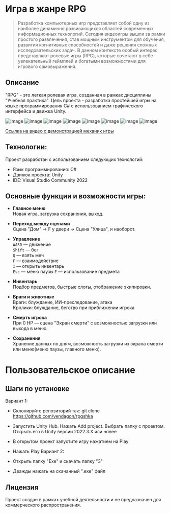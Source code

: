 # Игра в жанре RPG
> Разработка компьютерных игр представляет собой одну из наиболее динамично развивающихся областей современных информационных технологий. Сегодня видеоигры вышли за рамки простого развлечения, став мощным инструментом для обучения, развития когнитивных способностей и даже решения сложных исследовательских задач. В данном контексте особый интерес представляют ролевые игры (RPG), которые сочетают в себе увлекательный геймплей и богатыми возможностями для игрового самовыражения.

## Описание
"RPG" - это легкая ролевая игра, созданная в рамках дисциплины "Учебная практика". Цель проекта - разработка простейшей игры на языке программирования C# с использованием графического интерфейса и движка Unity.

![image](https://github.com/user-attachments/assets/f43077f6-6f80-49af-90f4-172b7e58232a "Главное меню")
![image](https://github.com/user-attachments/assets/d307075f-b655-4f85-9151-7965702099b5 "Внутри дома")
![image](https://github.com/user-attachments/assets/72e334ff-5d30-4c25-a417-7b14b07cf504 "Меню паузы")
![image](https://github.com/user-attachments/assets/192e75c4-9136-432e-8903-6b2061958a8a "Инвентарь")
![image](https://github.com/user-attachments/assets/c4bb046b-6d38-409c-b289-8cb968629b45 "Бой с врагами")
![image](https://github.com/user-attachments/assets/ab40932e-3e3a-480c-b9ee-14fae80dab68 "Экран смерти")
![image](https://github.com/user-attachments/assets/b67e57f8-366e-420e-bd02-396559f108d1 "Загрузка сохранения")
![image](https://github.com/user-attachments/assets/0e224ca3-e895-46fc-a8b9-1d8d4fc8bd86 "Кролик")

[Ссылка на видео с демонстрацией механик игры](https://disk.yandex.ru/i/AArxFSQrFqelCg)

## Технологии:
Проект разработан с использованием следующих технологий:
- Язык программирования: C#
- Движок проекта: Unity
- IDE: Visual Studio Community 2022

## Основные функции и возможности игры: 
- **Главное меню**  
  Новая игра, загрузка сохранения, выход.

- **Переход между сценами**  
  Сцена "Дом" → F у двери → Сцена "Улица", и наоборот.

- **Управление**  
  `WASD` — движение  
  `Shift` — бег  
  `Q` — взять меч  
  `F` — взаимодействие  
  `I` — открыть инвентарь  
  `Esc` — меню паузы
  `E` — использование предмета

- **Инвентарь**  
  Подбор предметов, быстрые слоты, отображение экипировки.

- **Враги и животные**  
  Враги: блуждание, ИИ-преследование, атака  
  Кролики: блуждание, бегство при приближении игрока

- **Смерть игрока**  
  При 0 HP — сцена "Экран смерти" с возможностью загрузки или выхода в меню.

- **Сохранения**  
  Хранение данных по дням, возможность загрузки из экрана смерти или меню(меню паузы, главного меню).

# Пользовательское описание
## Шаги по установке
Вариант 1:
- Склонируйте репозиторий так: git clone https://github.com/vendagon/rpgshka
- Запустить Unity Hub. Нажать Add project. Выбрать папку с проектом. Открыть его в Unity версии 2022.3.X или новее
- В открытом проект запустите игру нажатием на Play
  
- Нажать Play
Вариант 2:
- Открыть папку "Exe" и скачать папку "3"
- Дважды нажать на скачанный ".exe" файл

## Лицензия
Проект создан в рамках учебной деятельности и не предназначен для коммерческого распространения.
